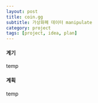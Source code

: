 ```yaml
---
layout: post
title: coin.gg
subtitle: 가상화폐 데이터 manipulate
category: project
tags: [project, idea, plan]
---
```

<h4>계기</h4>

temp

<h4>계획</h4>

temp



